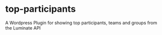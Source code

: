 # top-participants
A Wordpress Plugin for showing top participants, teams and groups from the Luminate API
